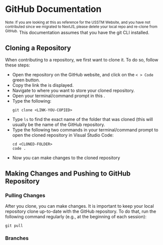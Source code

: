 # GitHub Documentation
<sup>Note: If you are looking at this as reference for the USSTM Website, and you have not contributed since we migrated to NextJS, please delete your local repo and re-clone from GitHub.</sup>
This documentation assumes that you have the git CLI installed.

## Cloning a Repository
When contributing to a repository, we first want to clone it. To do so, follow these steps:
 - Open the repository on the GitHub website, and click on the `< > Code` green button.
 - Copy the link the is displayed.
 - Navigate to where you want to store your cloned repository.
 - Open your terminal/command prompt in this .
 - Type the following:
   ```
   git clone <LINK-YOU-COPIED>  
   ```
 - Type `ls` to find the exact name of the folder that was cloned (this will usually be the name of the GitHub repository.
 - Type the following two commands in your terminal/command prompt to open the cloned repository in Visual Studio Code:
   ```
   cd <CLONED-FOLDER>
   code .
   ```
  - Now you can make changes to the cloned repository

## Making Changes and Pushing to GitHub Repository

### Pulling Changes
After you clone, you can make changes. It is important to keep your local repository clone up-to-date with the GitHub repository. To do that, run the following command regularly (e.g., at the beginning of each session):

```
git pull
```

### Branches

